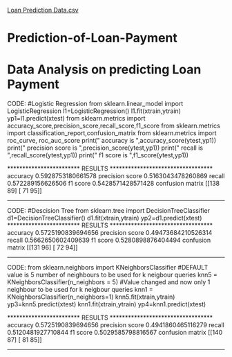 [Loan Prediction Data.csv](https://github.com/meena1115/Prediction-of-Loan-Payment/files/11319353/Loan.Prediction.Data.csv)
# Prediction-of-Loan-Payment
# Data Analysis on predicting Loan Payment
CODE:
#Logistic Regression 
from sklearn.linear_model import LogisticRegression 
l1=LogisticRegression() 
l1.fit(xtrain,ytrain) 
yp1=l1.predict(xtest)
from sklearn.metrics import accuracy_score,precision_score,recall_score,f1_score 
from sklearn.metrics import classification_report,confusion_matrix 
from sklearn.metrics import roc_curve, roc_auc_score 
print(" accuracy is ",accuracy_score(ytest,yp1)) 
print(" precision score is ",precision_score(ytest,yp1)) 
print(" recall is ",recall_score(ytest,yp1)) 
print(" f1 score is ",f1_score(ytest,yp1)) 

************************      RESULTS    **********************************
accuracy 	 	0.5928753180661578 
precision score  	0.5163043478260869 
recall 			0.572289156626506 
f1 score 		0.5428571428571428
confusion matrix    	[[138 89] 
                      [ 71 95]] 
****************************************************************************
CODE:
#Descision Tree 
from sklearn.tree import DecisionTreeClassifier 
d1=DecisionTreeClassifier() 
d1.fit(xtrain,ytrain) 
yp2=d1.predict(xtest) 
************************      RESULTS    **********************************
accuracy	 	0.5725190839694656 
precision score 	0.49473684210526314 
recall  			0.5662650602409639 
f1 score 		0.5280898876404494 
confusion matrix 	[[131 96] 
                   [ 72 94]] 
****************************************************************************
CODE:
from sklearn.neighbors import KNeighborsClassifier 
#DEFAULT value is 5 number of neighbours to be used for k neigbour queries 
knn5 = KNeighborsClassifier(n_neighbors = 5) 
#Value changed and now only 1 neighbour to be used for k neigbour queries 
knn1 = KNeighborsClassifier(n_neighbors=1)
knn5.fit(xtrain,ytrain) 
yp3=knn5.predict(xtest) 
knn1.fit(xtrain,ytrain) 
yp4=knn1.predict(xtest) 

************************      RESULTS    **********************************
accuracy 		 0.5725190839694656 
precision score 	 0.4941860465116279 
recall 			 0.5120481927710844 
f1 score 		 0.5029585798816567 
confusion matrix 	  [[140 87] 
                    [ 81 85]]
                    
****************************************************************************
